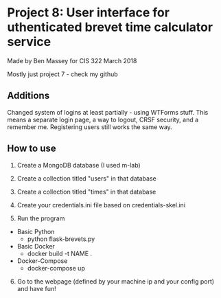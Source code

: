# Project 8: User interface for uthenticated brevet time calculator service

Made by Ben Massey for CIS 322 March 2018

Mostly just project 7 - check my github

## Additions

Changed system of logins at least partially - using WTForms stuff. This means
a separate login page, a way to logout, CRSF security, and a remember me.
Registering users still works the same way.

## How to use

1. Create a MongoDB database (I used m-lab)

2. Create a collection titled "users" in that database

3. Create a collection titled "times" in that database

4. Create your credentials.ini file based on credentials-skel.ini

5. Run the program

- Basic Python 
	- python flask-brevets.py
- Basic Docker
	- docker build -t NAME .
- Docker-Compose
	- docker-compose up
	
6. Go to the webpage (defined by your machine ip and your config port) and have fun!